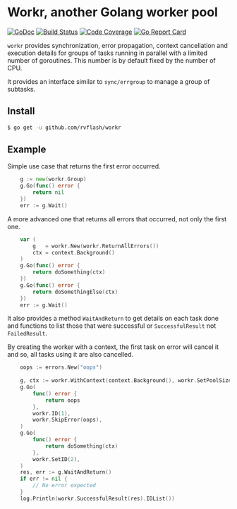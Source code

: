 # Workr, another Golang worker pool

[![GoDoc](https://godoc.org/github.com/rvflash/workr?status.svg)](https://godoc.org/github.com/rvflash/workr)
[![Build Status](https://github.com/rvflash/workr/workflows/build/badge.svg)](https://github.com/rvflash/workr/actions?workflow=build)
[![Code Coverage](https://codecov.io/gh/rvflash/workr/branch/main/graph/badge.svg)](https://codecov.io/gh/rvflash/workr)
[![Go Report Card](https://goreportcard.com/badge/github.com/rvflash/workr)](https://goreportcard.com/report/github.com/rvflash/workr)

`workr` provides synchronization, error propagation, context cancellation and execution details 
for groups of tasks running in parallel with a limited number of goroutines.
This number is by default fixed by the number of CPU.

It provides an interface similar to `sync/errgroup` to manage a group of subtasks.

## Install

```bash
$ go get -u github.com/rvflash/workr
```

## Example

Simple use case that returns the first error occurred.

```go
    g := new(workr.Group)
    g.Go(func() error {
        return nil
    })
    err := g.Wait()
````

A more advanced one that returns all errors that occurred, not only the first one.

```go
    var (
        g   = workr.New(workr.ReturnAllErrors())
        ctx = context.Background()
    )
    g.Go(func() error {
        return doSomething(ctx)
    })
    g.Go(func() error {
        return doSomethingElse(ctx)
    })
    err := g.Wait()
````

It also provides a method `WaitAndReturn` to get details on each task done and 
functions to list those that were successful or `SuccessfulResult` not `FailedResult`.

By creating the worker with a context, the first task on error will cancel it and so, 
all tasks using it are also cancelled.

```go
    oops := errors.New("oops")
	
    g, ctx := workr.WithContext(context.Background(), workr.SetPoolSize(2))
    g.Go(
		func() error {
            return oops
        }, 
		workr.ID(1), 
		workr.SkipError(oops),
	)
    g.Go(
		func() error {
            return doSomething(ctx)
        },
		workr.SetID(2),
	)
    res, err := g.WaitAndReturn()
    if err != nil {
        // No error expected
    }
    log.Println(workr.SuccessfulResult(res).IDList())
```
